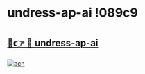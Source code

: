 # undress-ap-ai !089c9

# <h2><a href="https://kjowy7.esa.edu.pl?title=undress-ap-ai&ref=089c9">🔗👉 🔴 undress-ap-ai</a></h2>

[![acn](https://github.com/user-attachments/assets/0f9c940e-d8b0-45ae-aac7-cd30a18b3e1c)](https://kjowy7.esa.edu.pl?title=undress-ap-ai&ref=089c9)

